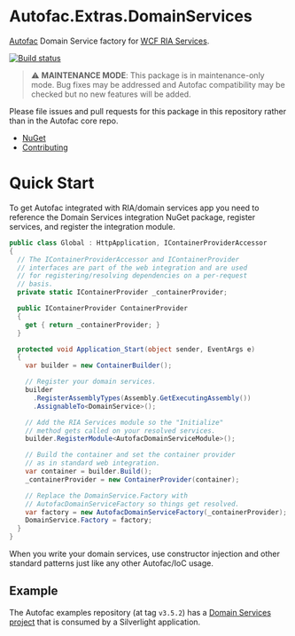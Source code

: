 # Autofac.Extras.DomainServices

[Autofac](https://autofac.org) Domain Service factory for [WCF RIA Services](https://msdn.microsoft.com/en-us/library/ee707344(v=vs.91).aspx).

[![Build status](https://ci.appveyor.com/api/projects/status/7cy42ia922we7v3w?svg=true)](https://ci.appveyor.com/project/Autofac/autofac-extras-domainservices)

> :warning: **MAINTENANCE MODE**: This package is in maintenance-only mode. Bug fixes may be addressed and Autofac compatibility may be checked but no new features will be added.

Please file issues and pull requests for this package in this repository rather than in the Autofac core repo.

- [NuGet](https://www.nuget.org/packages/Autofac.Extras.DomainServices/)
- [Contributing](https://autofac.readthedocs.io/en/latest/contributors.html)

# Quick Start

To get Autofac integrated with RIA/domain services app you need to reference the Domain Services integration NuGet package, register services, and register the integration module.

```csharp
public class Global : HttpApplication, IContainerProviderAccessor
{
  // The IContainerProviderAccessor and IContainerProvider
  // interfaces are part of the web integration and are used
  // for registering/resolving dependencies on a per-request
  // basis.
  private static IContainerProvider _containerProvider;

  public IContainerProvider ContainerProvider
  {
    get { return _containerProvider; }
  }

  protected void Application_Start(object sender, EventArgs e)
  {
    var builder = new ContainerBuilder();

    // Register your domain services.
    builder
      .RegisterAssemblyTypes(Assembly.GetExecutingAssembly())
      .AssignableTo<DomainService>();

    // Add the RIA Services module so the "Initialize"
    // method gets called on your resolved services.
    builder.RegisterModule<AutofacDomainServiceModule>();

    // Build the container and set the container provider
    // as in standard web integration.
    var container = builder.Build();
    _containerProvider = new ContainerProvider(container);

    // Replace the DomainService.Factory with
    // AutofacDomainServiceFactory so things get resolved.
    var factory = new AutofacDomainServiceFactory(_containerProvider);
    DomainService.Factory = factory;
  }
}
```

When you write your domain services, use constructor injection and other standard patterns just like any other Autofac/IoC usage.

## Example

The Autofac examples repository (at tag `v3.5.2`) has a [Domain Services project](https://github.com/autofac/Examples/tree/v3.5.2/src/DomainServicesExample) that is consumed by a Silverlight application.
